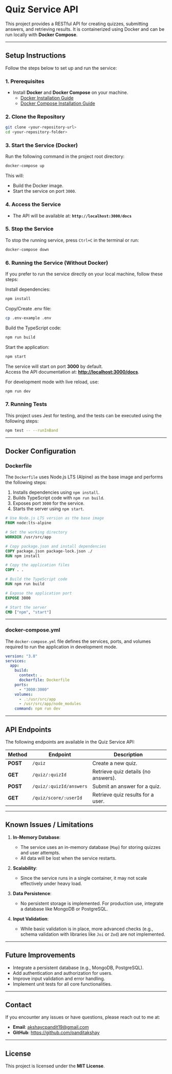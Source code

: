 # **Quiz Service API**

This project provides a RESTful API for creating quizzes, submitting answers, and retrieving results. It is containerized using Docker and can be run locally with **Docker Compose**.

---

## **Setup Instructions**

Follow the steps below to set up and run the service:

### **1. Prerequisites**

- Install **Docker** and **Docker Compose** on your machine.
  - [Docker Installation Guide](https://docs.docker.com/get-docker/)
  - [Docker Compose Installation Guide](https://docs.docker.com/compose/install/)

### **2. Clone the Repository**

```bash
git clone <your-repository-url>
cd <your-repository-folder>
```

### **3. Start the Service (Docker)**

Run the following command in the project root directory:

```bash
docker-compose up
```

This will:

- Build the Docker image.
- Start the service on port `3000`.

### **4. Access the Service**

- The API will be available at: **`http://localhost:3000/docs`**

### **5. Stop the Service**

To stop the running service, press `Ctrl+C` in the terminal or run:

```bash
docker-compose down
```

### **6. Running the Service (Without Docker)**

If you prefer to run the service directly on your local machine, follow these steps:

Install dependencies:

```bash
npm install
```

Copy/Create .env file:

```bash
cp .env-example .env
```

Build the TypeScript code:

```bash
npm run build
```

Start the application:

```bash
npm start
```

The service will start on port **3000** by default.  
 Access the API documentation at: **<http://localhost:3000/docs>**.

For development mode with live reload, use:

```bash
npm run dev
```

### **7. Running Tests**

This project uses Jest for testing, and the tests can be executed using the following steps:

```bash
npm test -- --runInBand
```

---

## **Docker Configuration**

### **Dockerfile**

The `Dockerfile` uses Node.js LTS (Alpine) as the base image and performs the following steps:

1. Installs dependencies using `npm install`.
2. Builds TypeScript code with `npm run build`.
3. Exposes port `3000` for the service.
4. Starts the server using `npm start`.

```dockerfile
# Use Node.js LTS version as the base image
FROM node:lts-alpine

# Set the working directory
WORKDIR /usr/src/app

# Copy package.json and install dependencies
COPY package.json package-lock.json ./
RUN npm install

# Copy the application files
COPY . .

# Build the TypeScript code
RUN npm run build

# Expose the application port
EXPOSE 3000

# Start the server
CMD ["npm", "start"]
```

---

### **docker-compose.yml**

The `docker-compose.yml` file defines the services, ports, and volumes required to run the application in development mode.

```yaml
version: "3.8"
services:
  app:
    build:
      context: .
      dockerfile: Dockerfile
    ports:
      - "3000:3000"
    volumes:
      - .:/usr/src/app
      - /usr/src/app/node_modules
    command: npm run dev
```

---

## **API Endpoints**

The following endpoints are available in the Quiz Service API:

| **Method** | **Endpoint**            | **Description**                     |
| ---------- | ----------------------- | ----------------------------------- |
| **POST**   | `/quiz`                 | Create a new quiz.                  |
| **GET**    | `/quiz/:quizId`         | Retrieve quiz details (no answers). |
| **POST**   | `/quiz/:quizId/answers` | Submit an answer for a quiz.        |
| **GET**    | `/quiz/score/:userId`   | Retrieve quiz results for a user.   |

---

## **Known Issues / Limitations**

1. **In-Memory Database**:

   - The service uses an in-memory database (`Map`) for storing quizzes and user attempts.
   - All data will be lost when the service restarts.

2. **Scalability**:

   - Since the service runs in a single container, it may not scale effectively under heavy load.

3. **Data Persistence**:

   - No persistent storage is implemented. For production use, integrate a database like MongoDB or PostgreSQL.

4. **Input Validation**:
   - While basic validation is in place, more advanced checks (e.g., schema validation with libraries like `Joi` or `Zod`) are not implemented.

---

## **Future Improvements**

- Integrate a persistent database (e.g., MongoDB, PostgreSQL).
- Add authentication and authorization for users.
- Improve input validation and error handling.
- Implement unit tests for all core functionalities.

---

## **Contact**

If you encounter any issues or have questions, please reach out to me at:

- **Email**: <akshaycpandit19@gmail.com>
- **GitHub**: <https://github.com/panditakshay>

---

## **License**

This project is licensed under the **MIT License**.

